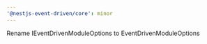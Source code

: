 ```yaml
---
'@nestjs-event-driven/core': minor
---
```


Rename IEventDrivenModuleOptions to EventDrivenModuleOptions
